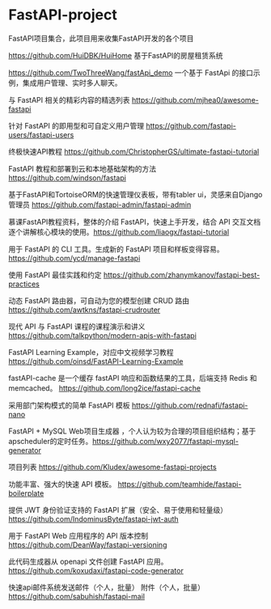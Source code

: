 # FastAPI-project
FastAPI项目集合，此项目用来收集FastAPI开发的各个项目


https://github.com/HuiDBK/HuiHome   基于FastAPI的房屋租赁系统

https://github.com/TwoThreeWang/fastApi_demo  一个基于 FastApi 的接口示例，集成用户管理、实时多人聊天。

与 FastAPI 相关的精彩内容的精选列表  https://github.com/mjhea0/awesome-fastapi

针对 FastAPI 的即用型和可自定义用户管理  https://github.com/fastapi-users/fastapi-users

终极快速API教程  https://github.com/ChristopherGS/ultimate-fastapi-tutorial

FastAPI 教程和部署到云和本地基础架构的方法  https://github.com/windson/fastapi

基于FastAPI和TortoiseORM的快速管理仪表板，带有tabler ui，灵感来自Django管理员  https://github.com/fastapi-admin/fastapi-admin

慕课FastAPI教程资料，整体的介绍 FastAPI，快速上手开发，结合 API 交互文档逐个讲解核心模块的使用。https://github.com/liaogx/fastapi-tutorial

用于 FastAPI 的 CLI 工具。生成新的 FastAPI 项目和样板变得容易。  https://github.com/ycd/manage-fastapi

使用 FastAPI 最佳实践和约定  https://github.com/zhanymkanov/fastapi-best-practices

动态 FastAPI 路由器，可自动为您的模型创建 CRUD 路由  https://github.com/awtkns/fastapi-crudrouter

现代 API 与 FastAPI 课程的课程演示和讲义 https://github.com/talkpython/modern-apis-with-fastapi

FastAPI Learning Example，对应中文视频学习教程  https://github.com/oinsd/FastAPI-Learning-Example

fastAPI-cache 是一个缓存 fastAPI 响应和函数结果的工具，后端支持 Redis 和 memcached。  https://github.com/long2ice/fastapi-cache
 
采用部门架构模式的简单 FastAPI 模板  https://github.com/rednafi/fastapi-nano

FastAPI + MySQL Web项目生成器 ，个人认为较为合理的项目组织结构；基于apscheduler的定时任务。https://github.com/wxy2077/fastapi-mysql-generator

项目列表  https://github.com/Kludex/awesome-fastapi-projects

功能丰富、强大的快速 API 模板。  https://github.com/teamhide/fastapi-boilerplate

提供 JWT 身份验证支持的 FastAPI 扩展（安全、易于使用和轻量级）  https://github.com/IndominusByte/fastapi-jwt-auth

用于 FastAPI Web 应用程序的 API 版本控制  https://github.com/DeanWay/fastapi-versioning

此代码生成器从 openapi 文件创建 FastAPI 应用。https://github.com/koxudaxi/fastapi-code-generator

快速api邮件系统发送邮件（个人，批量） 附件（个人，批量）  https://github.com/sabuhish/fastapi-mail
